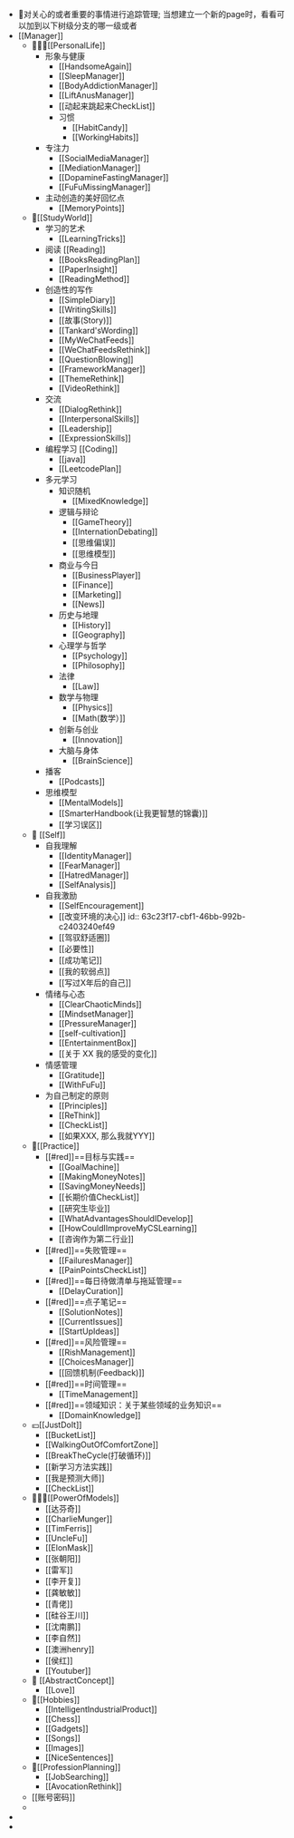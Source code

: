 - 🧱对关心的或者重要的事情进行追踪管理; 当想建立一个新的page时，看看可以加到以下树级分支的哪一级或者
- [[Manager]]
	- 👨🏼‍🎓[[PersonalLife]]
		- 形象与健康
			- [[HandsomeAgain]]
			- [[SleepManager]]
			- [[BodyAddictionManager]]
			- [[LiftAnusManager]]
			- [[动起来跳起来CheckList]]
			- 习惯
				- [[HabitCandy]]
				- [[WorkingHabits]]
		- 专注力
			- [[SocialMediaManager]]
			- [[MediationManager]]
			- [[DopamineFastingManager]]
			- [[FuFuMissingManager]]
		- 主动创造的美好回忆点
			- [[MemoryPoints]]
	- 👔[[StudyWorld]]
		- 学习的艺术
			- [[LearningTricks]]
		- 阅读 [[Reading]]
			- [[BooksReadingPlan]]
			- [[PaperInsight]]
			- [[ReadingMethod]]
		- 创造性的写作
			- [[SimpleDiary]]
			- [[WritingSkills]]
			- [[故事(Story)]]
			- [[Tankard'sWording]]
			- [[MyWeChatFeeds]]
			- [[WeChatFeedsRethink]]
			- [[QuestionBlowing]]
			- [[FrameworkManager]]
			- [[ThemeRethink]]
			- [[VideoRethink]]
		- 交流
			- [[DialogRethink]]
			- [[InterpersonalSkills]]
			- [[Leadership]]
			- [[ExpressionSkills]]
		- 编程学习 [[Coding]]
			- [[java]]
			- [[LeetcodePlan]]
		- 多元学习
			- 知识随机
				- [[MixedKnowledge]]
			- 逻辑与辩论
				- [[GameTheory]]
				- [[InternationDebating]]
				- [[思维偏误]]
				- [[思维模型]]
			- 商业与今日
				- [[BusinessPlayer]]
				- [[Finance]]
				- [[Marketing]]
				- [[News]]
			- 历史与地理
				- [[History]]
				- [[Geography]]
			- 心理学与哲学
				- [[Psychology]]
				- [[Philosophy]]
			- 法律
				- [[Law]]
			- 数学与物理
				- [[Physics]]
				- [[Math(数学）]]
			- 创新与创业
				- [[Innovation]]
			- 大脑与身体
				- [[BrainScience]]
		- 播客
			- [[Podcasts]]
		- 思维模型
			- [[MentalModels]]
			- [[SmarterHandbook(让我更智慧的锦囊)]]
			- [[学习误区]]
	- 👟 [[Self]]
		- 自我理解
			- [[IdentityManager]]
			- [[FearManager]]
			- [[HatredManager]]
			- [[SelfAnalysis]]
		- 自我激励
			- [[SelfEncouragement]]
			- [[改变环境的决心]]
			  id:: 63c23f17-cbf1-46bb-992b-c2403240ef49
			- [[驾驭舒适圈]]
			- [[必要性]]
			- [[成功笔记]]
			- [[我的软弱点]]
			- [[写过X年后的自己]]
		- 情绪与心态
			- [[ClearChaoticMinds]]
			- [[MindsetManager]]
			- [[PressureManager]]
			- [[self-cultivation]]
			- [[EntertainmentBox]]
			- [[关于 XX 我的感受的变化]]
		- 情感管理
			- [[Gratitude]]
			- [[WithFuFu]]
		- 为自己制定的原则
			- [[Principles]]
			- [[ReThink]]
			- [[CheckList]]
			- [[如果XXX, 那么我就YYY]]
	- 🎳[[Practice]]
		- [[#red]]==目标与实践==
			- [[GoalMachine]]
			- [[MakingMoneyNotes]]
			- [[SavingMoneyNeeds]]
			- [[长期价值CheckList]]
			- [[研究生毕业]]
			- [[WhatAdvantagesShouldIDevelop]]
			- [[HowCouldIImproveMyCSLearning]]
			- [[咨询作为第二行业]]
		- [[#red]]==失败管理==
			- [[FailuresManager]]
			- [[PainPointsCheckList]]
		- [[#red]]==每日待做清单与拖延管理==
			- [[DelayCuration]]
		- [[#red]]==点子笔记==
			- [[SolutionNotes]]
			- [[CurrentIssues]]
			- [[StartUpIdeas]]
		- [[#red]]==风险管理==
			- [[RishManagement]]
			- [[ChoicesManager]]
			- [[回馈机制(Feedback)]]
		- [[#red]]==时间管理==
			- [[TimeManagement]]
		- [[#red]]==领域知识：关于某些领域的业务知识==
			- [[DomainKnowledge]]
	- 💴[[JustDoIt]]
		- [[BucketList]]
		- [[WalkingOutOfComfortZone]]
		- [[BreakTheCycle(打破循环)]]
		- [[新学习方法实践]]
		- [[我是预测大师]]
		- [[CheckList]]
	- 👨🏻‍🚀[[PowerOfModels]]
		- [[达芬奇]]
		- [[CharlieMunger]]
		- [[TimFerris]]
		- [[UncleFu]]
		- [[ElonMask]]
		- [[张朝阳]]
		- [[雷军]]
		- [[李开复]]
		- [[龚敏敏]]
		- [[青佬]]
		- [[硅谷王川]]
		- [[沈南鹏]]
		- [[李自然]]
		- [[澳洲henry]]
		- [[侯红]]
		- [[Youtuber]]
	- 🕋 [[AbstractConcept]]
		- [[Love]]
	- 🍻[[Hobbies]]
		- [[IntelligentIndustrialProduct]]
		- [[Chess]]
		- [[Gadgets]]
		- [[Songs]]
		- [[Images]]
		- [[NiceSentences]]
	- 🥝[[ProfessionPlanning]]
		- [[JobSearching]]
		- [[AvocationRethink]]
	- [[账号密码]]
	-
-
-